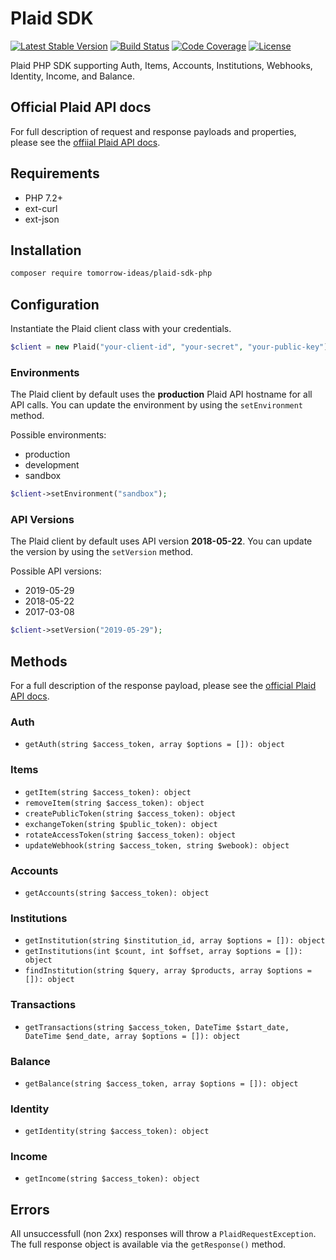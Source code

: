 # Plaid SDK

[![Latest Stable Version](https://img.shields.io/packagist/v/tomorrow-ideas/plaid-sdk-php.svg?style=flat-square)](https://packagist.org/packages/tomorrow-ideas/plaid-sdk-php)
[![Build Status](https://img.shields.io/travis/TomorrowIdeas/plaid-sdk-php.svg?style=flat-square)](https://travis-ci.org/TomorrowIdeas/plaid-sdk-php)
[![Code Coverage](https://img.shields.io/coveralls/github/TomorrowIdeas/plaid-sdk-php.svg?style=flat-square)](https://coveralls.io/github/TomorrowIdeas/plaid-sdk-php)
[![License](https://img.shields.io/github/license/TomorrowIdeas/plaid-sdk-php.svg?style=flat-square)](https://packagist.org/packages/tomorrow-ideas/plaid-sdk-php)

Plaid PHP SDK supporting Auth, Items, Accounts, Institutions, Webhooks, Identity, Income, and Balance.

## Official Plaid API docs
For full description of request and response payloads and properties, please see the [offiial Plaid API docs](https://plaid.com/docs/).

## Requirements
* PHP 7.2+
* ext-curl
* ext-json

## Installation
```bash
composer require tomorrow-ideas/plaid-sdk-php
````

## Configuration
Instantiate the Plaid client class with your credentials.

```php
$client = new Plaid("your-client-id", "your-secret", "your-public-key");
```

### Environments
The Plaid client by default uses the **production** Plaid API hostname for all API calls. You can update the environment by using the ```setEnvironment``` method.

Possible environments:

* production
* development
* sandbox

```php
$client->setEnvironment("sandbox");
```

### API Versions
The Plaid client by default uses API version **2018-05-22**. You can update the version by using the ```setVersion``` method.

Possible API versions:

* 2019-05-29
* 2018-05-22
* 2017-03-08

```php
$client->setVersion("2019-05-29");
```

## Methods

For a full description of the response payload, please see the [official Plaid API docs](https://plaid.com/docs/).

### Auth
* ```getAuth(string $access_token, array $options = []): object```

### Items
* ```getItem(string $access_token): object```
* ```removeItem(string $access_token): object```
* ```createPublicToken(string $access_token): object```
* ```exchangeToken(string $public_token): object```
* ```rotateAccessToken(string $access_token): object```
* ```updateWebhook(string $access_token, string $webook): object```

### Accounts
* ```getAccounts(string $access_token): object```

### Institutions
* ```getInstitution(string $institution_id, array $options = []): object```
* ```getInstitutions(int $count, int $offset, array $options = []): object```
* ```findInstitution(string $query, array $products, array $options = []): object```

### Transactions
* ```getTransactions(string $access_token, DateTime $start_date, DateTime $end_date, array $options = []): object```

### Balance
* ```getBalance(string $access_token, array $options = []): object```

### Identity
* ```getIdentity(string $access_token): object```

### Income
* ```getIncome(string $access_token): object```

## Errors
All unsuccessfull (non 2xx) responses will throw a ```PlaidRequestException```. The full response object is available via the ```getResponse()``` method.

